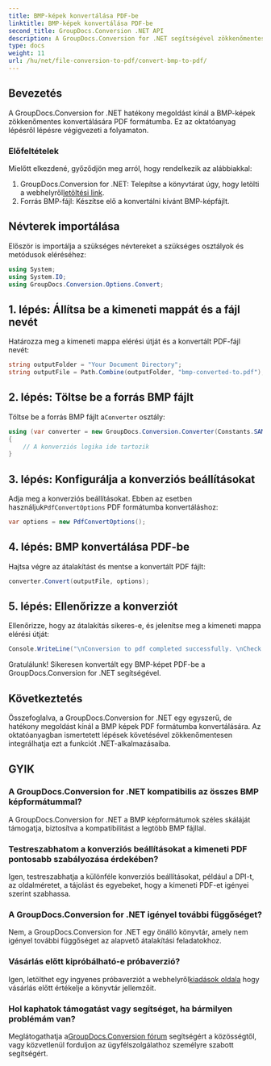 ```yaml
---
title: BMP-képek konvertálása PDF-be
linktitle: BMP-képek konvertálása PDF-be
second_title: GroupDocs.Conversion .NET API
description: A GroupDocs.Conversion for .NET segítségével zökkenőmentesen konvertálja a BMP-képeket PDF-be. Testreszabható opciók az optimális teljesítmény érdekében.
type: docs
weight: 11
url: /hu/net/file-conversion-to-pdf/convert-bmp-to-pdf/
---
```

## Bevezetés
A GroupDocs.Conversion for .NET hatékony megoldást kínál a BMP-képek zökkenőmentes konvertálására PDF formátumba. Ez az oktatóanyag lépésről lépésre végigvezeti a folyamaton.
### Előfeltételek
Mielőtt elkezdené, győződjön meg arról, hogy rendelkezik az alábbiakkal:
1.  GroupDocs.Conversion for .NET: Telepítse a könyvtárat úgy, hogy letölti a webhelyről[letöltési link](https://releases.groupdocs.com/conversion/net/).
2. Forrás BMP-fájl: Készítse elő a konvertálni kívánt BMP-képfájlt.

## Névterek importálása
Először is importálja a szükséges névtereket a szükséges osztályok és metódusok eléréséhez:
```csharp
using System;
using System.IO;
using GroupDocs.Conversion.Options.Convert;
```
## 1. lépés: Állítsa be a kimeneti mappát és a fájl nevét
Határozza meg a kimeneti mappa elérési útját és a konvertált PDF-fájl nevét:
```csharp
string outputFolder = "Your Document Directory";
string outputFile = Path.Combine(outputFolder, "bmp-converted-to.pdf");
```
## 2. lépés: Töltse be a forrás BMP fájlt
 Töltse be a forrás BMP fájlt a`Converter` osztály:
```csharp
using (var converter = new GroupDocs.Conversion.Converter(Constants.SAMPLE_BMP))
{
    // A konverziós logika ide tartozik
}
```
## 3. lépés: Konfigurálja a konverziós beállításokat
 Adja meg a konverziós beállításokat. Ebben az esetben használjuk`PdfConvertOptions` PDF formátumba konvertáláshoz:
```csharp
var options = new PdfConvertOptions();
```
## 4. lépés: BMP konvertálása PDF-be
Hajtsa végre az átalakítást és mentse a konvertált PDF fájlt:
```csharp
converter.Convert(outputFile, options);
```
## 5. lépés: Ellenőrizze a konverziót
Ellenőrizze, hogy az átalakítás sikeres-e, és jelenítse meg a kimeneti mappa elérési útját:
```csharp
Console.WriteLine("\nConversion to pdf completed successfully. \nCheck output in {0}", outputFolder);
```
Gratulálunk! Sikeresen konvertált egy BMP-képet PDF-be a GroupDocs.Conversion for .NET segítségével.

## Következtetés
Összefoglalva, a GroupDocs.Conversion for .NET egy egyszerű, de hatékony megoldást kínál a BMP képek PDF formátumba konvertálására. Az oktatóanyagban ismertetett lépések követésével zökkenőmentesen integrálhatja ezt a funkciót .NET-alkalmazásaiba.
## GYIK
### A GroupDocs.Conversion for .NET kompatibilis az összes BMP képformátummal?
A GroupDocs.Conversion for .NET a BMP képformátumok széles skáláját támogatja, biztosítva a kompatibilitást a legtöbb BMP fájllal.
### Testreszabhatom a konverziós beállításokat a kimeneti PDF pontosabb szabályozása érdekében?
Igen, testreszabhatja a különféle konverziós beállításokat, például a DPI-t, az oldalméretet, a tájolást és egyebeket, hogy a kimeneti PDF-et igényei szerint szabhassa.
### A GroupDocs.Conversion for .NET igényel további függőséget?
Nem, a GroupDocs.Conversion for .NET egy önálló könyvtár, amely nem igényel további függőséget az alapvető átalakítási feladatokhoz.
### Vásárlás előtt kipróbálható-e próbaverzió?
 Igen, letölthet egy ingyenes próbaverziót a webhelyről[kiadások oldala](https://releases.groupdocs.com/) hogy vásárlás előtt értékelje a könyvtár jellemzőit.
### Hol kaphatok támogatást vagy segítséget, ha bármilyen problémám van?
 Meglátogathatja a[GroupDocs.Conversion fórum](https://forum.groupdocs.com/c/conversion/11) segítségért a közösségtől, vagy közvetlenül forduljon az ügyfélszolgálathoz személyre szabott segítségért.